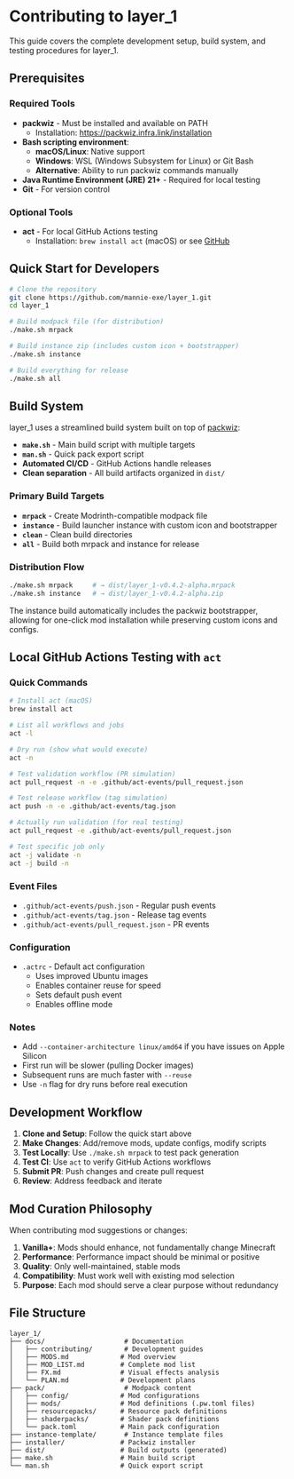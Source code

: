 # Contributing to layer_1

This guide covers the complete development setup, build system, and testing procedures for layer_1.

## Prerequisites

### Required Tools
- **packwiz** - Must be installed and available on PATH
  - Installation: https://packwiz.infra.link/installation
- **Bash scripting environment**:
  - **macOS/Linux**: Native support
  - **Windows**: WSL (Windows Subsystem for Linux) or Git Bash
  - **Alternative**: Ability to run packwiz commands manually
- **Java Runtime Environment (JRE) 21+** - Required for local testing
- **Git** - For version control

### Optional Tools
- **act** - For local GitHub Actions testing
  - Installation: `brew install act` (macOS) or see [GitHub](https://github.com/nektos/act)

## Quick Start for Developers

```bash
# Clone the repository
git clone https://github.com/mannie-exe/layer_1.git
cd layer_1

# Build modpack file (for distribution)
./make.sh mrpack

# Build instance zip (includes custom icon + bootstrapper)
./make.sh instance

# Build everything for release
./make.sh all
```

## Build System

layer_1 uses a streamlined build system built on top of [packwiz](https://github.com/packwiz/packwiz):

- **`make.sh`** - Main build script with multiple targets
- **`man.sh`** - Quick pack export script  
- **Automated CI/CD** - GitHub Actions handle releases
- **Clean separation** - All build artifacts organized in `dist/`

### Primary Build Targets

- **`mrpack`** - Create Modrinth-compatible modpack file
- **`instance`** - Build launcher instance with custom icon and bootstrapper
- **`clean`** - Clean build directories
- **`all`** - Build both mrpack and instance for release

### Distribution Flow

```bash
./make.sh mrpack     # → dist/layer_1-v0.4.2-alpha.mrpack
./make.sh instance   # → dist/layer_1-v0.4.2-alpha.zip
```

The instance build automatically includes the packwiz bootstrapper, allowing for one-click mod installation while preserving custom icons and configs.

## Local GitHub Actions Testing with `act`

### Quick Commands

```bash
# Install act (macOS)
brew install act

# List all workflows and jobs
act -l

# Dry run (show what would execute)
act -n

# Test validation workflow (PR simulation)
act pull_request -n -e .github/act-events/pull_request.json

# Test release workflow (tag simulation) 
act push -n -e .github/act-events/tag.json

# Actually run validation (for real testing)
act pull_request -e .github/act-events/pull_request.json

# Test specific job only
act -j validate -n
act -j build -n
```

### Event Files

- `.github/act-events/push.json` - Regular push events
- `.github/act-events/tag.json` - Release tag events  
- `.github/act-events/pull_request.json` - PR events

### Configuration

- `.actrc` - Default act configuration
  - Uses improved Ubuntu images
  - Enables container reuse for speed
  - Sets default push event
  - Enables offline mode

### Notes

- Add `--container-architecture linux/amd64` if you have issues on Apple Silicon
- First run will be slower (pulling Docker images)
- Subsequent runs are much faster with `--reuse`
- Use `-n` flag for dry runs before real execution

## Development Workflow

1. **Clone and Setup**: Follow the quick start above
2. **Make Changes**: Add/remove mods, update configs, modify scripts
3. **Test Locally**: Use `./make.sh mrpack` to test pack generation
4. **Test CI**: Use `act` to verify GitHub Actions workflows
5. **Submit PR**: Push changes and create pull request
6. **Review**: Address feedback and iterate

## Mod Curation Philosophy

When contributing mod suggestions or changes:
1. **Vanilla+**: Mods should enhance, not fundamentally change Minecraft
2. **Performance**: Performance impact should be minimal or positive
3. **Quality**: Only well-maintained, stable mods
4. **Compatibility**: Must work well with existing mod selection
5. **Purpose**: Each mod should serve a clear purpose without redundancy

## File Structure

```
layer_1/
├── docs/                    # Documentation
│   ├── contributing/        # Development guides
│   ├── MODS.md             # Mod overview
│   ├── MOD_LIST.md         # Complete mod list
│   ├── FX.md               # Visual effects analysis
│   └── PLAN.md             # Development plans
├── pack/                    # Modpack content
│   ├── config/             # Mod configurations
│   ├── mods/               # Mod definitions (.pw.toml files)
│   ├── resourcepacks/      # Resource pack definitions
│   ├── shaderpacks/        # Shader pack definitions
│   └── pack.toml           # Main pack configuration
├── instance-template/       # Instance template files
├── installer/              # Packwiz installer
├── dist/                   # Build outputs (generated)
├── make.sh                 # Main build script
└── man.sh                  # Quick export script
```